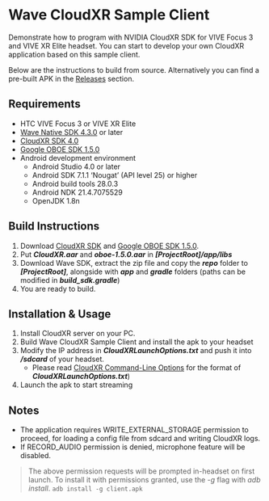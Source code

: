 
# Wave CloudXR Sample Client

Demonstrate how to program with NVIDIA CloudXR SDK for VIVE Focus 3 and VIVE XR Elite headset. You can start to develop your own CloudXR application based on this sample client. 

Below are the instructions to build from source. Alternatively you can find a pre-built APK in the [Releases](https://github.com/ViveSoftware/Wave-CloudXR-Sample/releases) section.

## Requirements
- HTC VIVE Focus 3 or VIVE XR Elite 
- [Wave Native SDK 4.3.0](https://developer.vive.com/resources/vive-wave/download/latest/) or later
- [CloudXR SDK 4.0](https://developer.nvidia.com/nvidia-cloudxr-sdk)
- [Google OBOE SDK 1.5.0](https://github.com/google/oboe/releases/tag/1.5.0)
- Android development environment
  - Android Studio 4.0 or later
  - Android SDK 7.1.1 ‘Nougat’ (API level 25) or higher
  - Android build tools 28.0.3
  - Android NDK 21.4.7075529
  - OpenJDK 1.8n
  
## Build Instructions
1. Download [CloudXR SDK](https://developer.nvidia.com/nvidia-cloudxr-sdk) and [Google OBOE SDK 1.5.0](https://github.com/google/oboe/releases/tag/1.5.0).
2. Put ***CloudXR.aar*** and ***oboe-1.5.0.aar*** in ***[ProjectRoot]/app/libs***
3. Download Wave SDK, extract the zip file and copy the ***repo*** folder to ***[ProjectRoot]***, alongside with ***app*** and ***gradle*** folders (paths can be modified in ***build_sdk.gradle***)
4. You are ready to build.

## Installation & Usage
1. Install CloudXR server on your PC.
2. Build Wave CloudXR Sample Client and install the apk to your headset
3. Modify the IP address in ***CloudXRLaunchOptions.txt*** and push it into ***/sdcard*** of your headset. 
   - Please read [CloudXR Command-Line Options](https://docs.nvidia.com/cloudxr-sdk/usr_guide/cmd_line_options.html#command-line-options) for the format of ***CloudXRLaunchOptions.txt***)
5. Launch the apk to start streaming

## Notes
* The application requires WRITE_EXTERNAL_STORAGE permission to proceed, for loading a config file from sdcard and writing CloudXR logs. 
* If RECORD_AUDIO permission is denied, microphone feature will be disabled.
>The above permission requests will be prompted in-headset on first launch. To install it with permissions granted, use the *-g* flag with *adb install*.
> `adb install -g client.apk`
